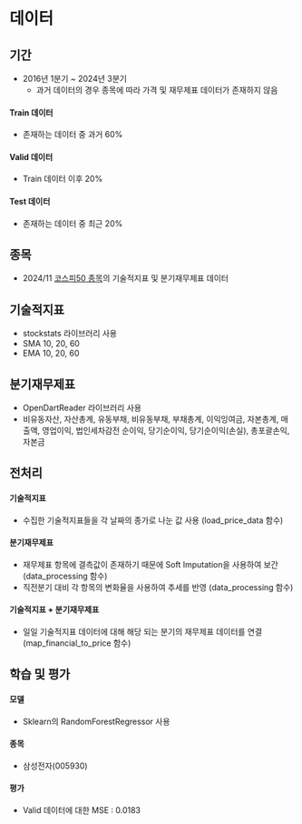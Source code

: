 # 데이터
## 기간
- 2016년 1분기 ~ 2024년 3분기
  - 과거 데이터의 경우 종목에 따라 가격 및 재무제표 데이터가 존재하지 않음
#### Train 데이터
- 존재하는 데이터 중 과거 60%

#### Valid 데이터
- Train 데이터 이후 20%

#### Test 데이터
- 존재하는 데이터 중 최근 20%

## 종목
- 2024/11 [코스피50 종목](https://github.com/KimTaegwan03/KW_VIP_Financial_Statements_Analysis/blob/master/data/kospi_50.txt)의 기술적지표 및 분기재무제표 데이터

## 기술적지표
- stockstats 라이브러리 사용
- SMA 10, 20, 60
- EMA 10, 20, 60

## 분기재무제표
- OpenDartReader 라이브러리 사용
- 비유동자산, 자산총계, 유동부채, 비유동부채, 부채총계, 이익잉여금, 자본총계, 매출액, 영업이익, 법인세차감전 순이익, 당기순이익, 당기순이익(손실), 총포괄손익, 자본금

## 전처리
#### 기술적지표
- 수집한 기술적지표들을 각 날짜의 종가로 나눈 값 사용 (load_price_data 함수)

#### 분기재무제표
- 재무제표 항목에 결측값이 존재하기 때문에 Soft Imputation을 사용하여 보간 (data_processing 함수)
- 직전분기 대비 각 항목의 변화율을 사용하여 추세를 반영 (data_processing 함수)

#### 기술적지표 + 분기재무제표
- 일일 기술적지표 데이터에 대해 해당 되는 분기의 재무제표 데이터를 연결 (map_financial_to_price 함수)

## 학습 및 평가
#### 모델
- Sklearn의 RandomForestRegressor 사용

#### 종목
- 삼성전자(005930)

#### 평가
- Valid 데이터에 대한 MSE : 0.0183
